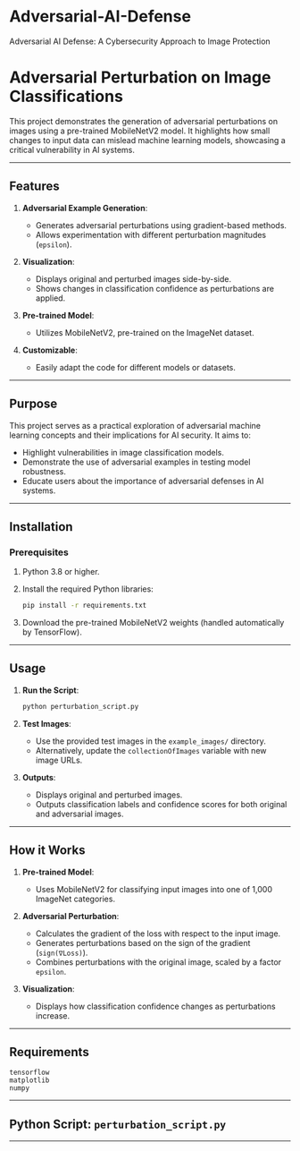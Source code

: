 # Adversarial-AI-Defense
Adversarial AI Defense: A Cybersecurity Approach to Image Protection

# Adversarial Perturbation on Image Classifications

This project demonstrates the generation of adversarial perturbations on images using a pre-trained MobileNetV2 model. It highlights how small changes to input data can mislead machine learning models, showcasing a critical vulnerability in AI systems.

---

## Features

1. **Adversarial Example Generation**:

   - Generates adversarial perturbations using gradient-based methods.
   - Allows experimentation with different perturbation magnitudes (`epsilon`).

2. **Visualization**:

   - Displays original and perturbed images side-by-side.
   - Shows changes in classification confidence as perturbations are applied.

3. **Pre-trained Model**:

   - Utilizes MobileNetV2, pre-trained on the ImageNet dataset.

4. **Customizable**:

   - Easily adapt the code for different models or datasets.

---

## Purpose

This project serves as a practical exploration of adversarial machine learning concepts and their implications for AI security. It aims to:

- Highlight vulnerabilities in image classification models.
- Demonstrate the use of adversarial examples in testing model robustness.
- Educate users about the importance of adversarial defenses in AI systems.

---

## Installation

### Prerequisites

1. Python 3.8 or higher.

2. Install the required Python libraries:

   ```bash
   pip install -r requirements.txt
   ```

3. Download the pre-trained MobileNetV2 weights (handled automatically by TensorFlow).

---

## Usage

1. **Run the Script**:

   ```bash
   python perturbation_script.py
   ```

2. **Test Images**:

   - Use the provided test images in the `example_images/` directory.
   - Alternatively, update the `collectionOfImages` variable with new image URLs.

3. **Outputs**:

   - Displays original and perturbed images.
   - Outputs classification labels and confidence scores for both original and adversarial images.

---

## How it Works

1. **Pre-trained Model**:

   - Uses MobileNetV2 for classifying input images into one of 1,000 ImageNet categories.

2. **Adversarial Perturbation**:

   - Calculates the gradient of the loss with respect to the input image.
   - Generates perturbations based on the sign of the gradient (`sign(∇Loss)`).
   - Combines perturbations with the original image, scaled by a factor `epsilon`.

3. **Visualization**:

   - Displays how classification confidence changes as perturbations increase.

---



## Requirements

```plaintext
tensorflow
matplotlib
numpy
```

---

## Python Script: `perturbation_script.py`

---
